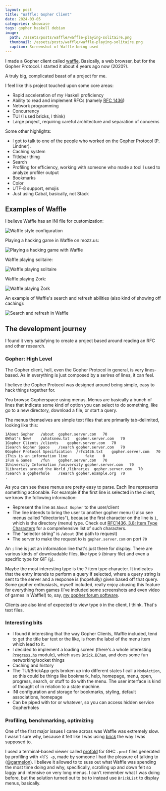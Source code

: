 ```yaml
---
layout: post
title: "Waffle: Gopher Client"
date: 2024-03-05
categories: showcase
tags: gopher haskell debian
image:
  path: /assets/posts/waffle/waffle-playing-solitaire.png
  thumbnail: /assets/posts/waffle/waffle-playing-solitaire.png
  caption: Screenshot of Waffle being used
---
```


I made a Gopher client called [waffle](https://github.com/someodd/waffle).
Basically, a web browser, but for the Gopher Protocol. I started it about 4
years ago now (2020?).

A truly big, complicated beast of a project for me.

I feel like this project touched upon some core areas:

  * Rapid acceleration of my Haskell proficiency
  * Ability to read and implement RFCs (namely [RFC 1436](https://www.rfc-editor.org/rfc/rfc1436))
  * Network programming
  * Concurrency
  * TUI (I used bricks, I think)
  * Large project, requiring careful architecture and separation of concerns

Some other highlights:

  * I got to talk to one of the people who worked on the Gopher Protocol (P. Lindner).
  * Caching system
  * Titlebar thing
  * Search
  * Profiling for efficiency, working with someone who made a tool I used to
    analyze profiler output
  * Bookmarks
  * Color
  * UTF-8 support, emojis
  * Just using Cabal, basically, not Stack

## Examples of Waffle

I believe Waffle has an INI file for customization:

![Waffle style configuration](/assets/posts/waffle/waffle-customization.gif)

Playing a hacking game in Waffle on mozz.us:

![Playing a hacking game with Waffle](/assets/posts/waffle/waffle-playing-hacking-game.gif)

Waffle playing solitaire:

![Waffle playing solitaire](/assets/posts/waffle/waffle-playing-solitaire.png)

Waffle playing Zork:

![Waffle playing Zork](/assets/posts/waffle/waffle-playing-zork.png)

An example of Waffle's search and refresh abilities (also kind of showing off caching):

![Search and refresh in Waffle](/assets/posts/waffle/waffle-search-and-refresh-quotes.gif)

## The development journey

I found it very satisfying to create a project based around reading an RFC and other research.

### Gopher: High Level

The Gopher client, hell, even the Gopher Protocol in general, is very
lines-based. As in everything is just composed by a serires of lines, it can
feel.

I believe the Gopher Protocol was designed around being simple, easy to hack
things together for.

You browse Gopherspace using menus. Menus are basically a bunch of lines that
indicate some kind of option you can select to do something, like go to a new
directory, download a file, or start a query.

The menus themselves are simple text files that are primarily tab-delimited,
looking like this:

```
1About Gopher	/about	gopher.server.com	70
0What's New!	/whatsnew.txt	gopher.server.com	70
1Gopher Clients	/clients	gopher.server.com	70
1Search Gopher Space	/search	gopher.server.com	70
0Gopher Protocol Specification	/rfc1436.txt	gopher.server.com	70
iThis is an information line		fake	0
1Fun & Games	/fun	gopher.server.com	70
1University Information	/university	gopher.server.com	70
1Libraries around the World	/libraries	gopher.server.com	70
7Search a gopherhole	/search	gopher.example.org	70
.
```

As you can see these menus are pretty easy to parse. Each line represents
something actionable. For example if the first line is selected in the client,
we know the following information:

  * Represent the line as `About Gopher` to the user/client
  * The line intends to bring the user to another gopher menu (I also see menus
    called "directories"), because the first character on the line is `1`,
    which is the directory (menu) type. Check out [RFC1436, 3.8: Item Type
    Characters](https://www.rfc-editor.org/rfc/rfc1436) for a comprehensive list of
    such characters.
  * The "selector string" is `/about` (the path to request)
  * The server to make the request to is `gopher.server.com` on port `70`

An `i` line is just an information line that's just there for display. There
are various kinds of downloadable files, like type `9` (binary file) and even a
specific type for GIF (`g`).

Maybe the most interesting type is the `7` item type character. It indicates
that the entry intends to perform a query if selected, where a query string is
sent to the server and a response is (hopefully) given based off that query.
Some gopher enthusiasts, myself included, really enjoy abusing this feature for
everything from games (I've included some screenshots and even video of games
in Waffle!) to, say, [my gopher forum software](/2024/03/05/gopherden.html).

Clients are also kind of expected to view type `0` in the client, I think.
That's text files.

### Interesting bits

* I found it interesting that the way Gopher Clients, Waffle included, tend to
  get the title bar text or the like, is from the label of the menu item which
  lead to it.
* I decided to implement a loading screen (there's a whole interesting [`Progress.hs`](https://github.com/someodd/waffle/blob/master/src/BrickApp/ModeAction/Progress.hs) module), which uses [`Brick.BChan`](https://hackage.haskell.org/package/brick-2.3.1/docs/Brick-BChan.html), and does some fun networking/socket things
* Caching and history
* The TUI/BrickApp gets broken up into different states I call a `ModeAction`, so this could be things like bookmark, help, homepage, menu, open, progress, search, or stuff to do with the menu. The user interface is kind of thought of in relation to a state machine.
* INI configuration and storage for bookmarks, styling, default associations, homepage
* Can be piped with tor or whatever, so you can access hidden service Gopherholes

### Profiling, benchmarking, optimizing

One of the first major issues I came across was Waffle was extremely slow. I
wasn't sure why, because it felt like I was using
[brick](https://hackage.haskell.org/package/brick) the way I was supposed to.

I used a terminal-based viewer called
[profold](https://github.com/Garmelon/profold) for GHC `.prof` files generated
by profiling with `+RTS -p`, made by someone I had the pleasure of talking to
([@garmelon](https://github.com/Garmelon/)). I believe it allowed to to suss
out what Waffle was spending the most time doing and why, specifically,
scrolling up and down felt so laggy and intensive on very long menus. I can't
remember what I was doing before, but the solution turned out to be to instead
use `BrickList` to display menus, basically.
